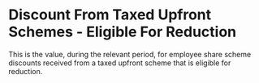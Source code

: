 # Discount From Taxed Upfront Schemes - Eligible For Reduction
This is the value, during the relevant period, for employee share scheme discounts received from a taxed upfront scheme that is eligible for reduction.